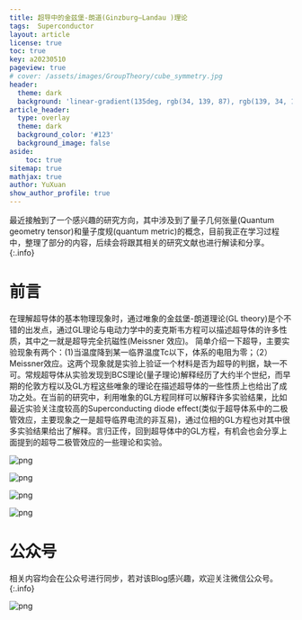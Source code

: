 ```yaml
---
title: 超导中的金兹堡-朗道(Ginzburg–Landau )理论
tags:  Superconductor
layout: article
license: true
toc: true
key: a20230510
pageview: true
# cover: /assets/images/GroupTheory/cube_symmetry.jpg
header:
  theme: dark
  background: 'linear-gradient(135deg, rgb(34, 139, 87), rgb(139, 34, 139))'
article_header:
  type: overlay
  theme: dark
  background_color: '#123'
  background_image: false
aside:
    toc: true
sitemap: true
mathjax: true
author: YuXuan
show_author_profile: true
---
```

最近接触到了一个感兴趣的研究方向，其中涉及到了量子几何张量(Quantum geometry tensor)和量子度规(quantum metric)的概念，目前我正在学习过程中，整理了部分的内容，后续会将跟其相关的研究文献也进行解读和分享。
{:.info}
<!--more-->

# 前言

在理解超导体的基本物理现象时，通过唯象的金兹堡-朗道理论(GL theory)是个不错的出发点，通过GL理论与电动力学中的麦克斯韦方程可以描述超导体的许多性质，其中之一就是超导完全抗磁性(Meissner 效应)。
简单介绍一下超导，主要实验现象有两个：(1)当温度降到某一临界温度Tc以下，体系的电阻为零；（2）Meissner效应。这两个现象就是实验上验证一个材料是否为超导的判据，缺一不可。常规超导体从实验发现到BCS理论(量子理论)解释经历了大约半个世纪，而早期的伦敦方程以及GL方程这些唯象的理论在描述超导体的一些性质上也给出了成功之处。在当前的研究中，利用唯象的GL方程同样可以解释许多实验结果，比如最近实验关注度较高的Superconducting diode effect(类似于超导体系中的二极管效应，主要现象之一是超导临界电流的非互易)，通过位相的GL方程也对其中很多实验结果给出了解释。言归正传，回到超导体中的GL方程，有机会也会分享上面提到的超导二极管效应的一些理论和实验。

![png](/assets/images/20230510/GL-equation_page-0003.jpg)

![png](/assets/images/20230510/GL-equation_page-0004.jpg)

![png](/assets/images/20230510/GL-equation_page-0005.jpg)

![png](/assets/images/20230510/GL-equation_page-0006.jpg)



# 公众号
相关内容均会在公众号进行同步，若对该Blog感兴趣，欢迎关注微信公众号。
{:.info}

![png](/assets/images/qrcode.jpg)